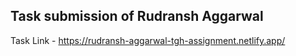 ## Task submission of Rudransh Aggarwal 

Task Link - https://rudransh-aggarwal-tgh-assignment.netlify.app/